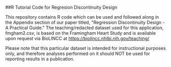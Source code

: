 ##R Tutorial Code for Regresion Discontinuity Design 

This repository contains R code which can be used and followed along in the Appendix section of our paper titled, "Regression Discontinuity Design - A Practical Guide." The teaching/redacted dataset used for this application, fmgham2.csv, is based on the Framingham Heart Study and is available upon request via BioLINCC at https://biolincc.nhlbi.nih.gov/teaching/

Please note that this particular dataset is intended for instructional purposes only, and therefore analyses performed on it should NOT be used for reporting results in a publication.
